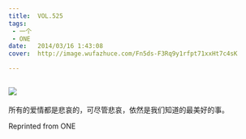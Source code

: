 ```yaml
---
title:	VOL.525
tags:
 - 一个
 - ONE
date:	2014/03/16 1:43:08
cover:	http://image.wufazhuce.com/Fn5ds-F3Rq9y1rfpt71xxHt7c4sK

---
```

![](http://image.wufazhuce.com/Fn5ds-F3Rq9y1rfpt71xxHt7c4sK)
---

所有的爱情都是悲哀的，可尽管悲哀，依然是我们知道的最美好的事。
 
Reprinted from ONE
